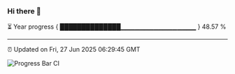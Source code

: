 ### Hi there 👋

⏳ Year progress { ██████████████▁▁▁▁▁▁▁▁▁▁▁▁▁▁▁▁ } 48.57 %

---

⏰ Updated on Fri, 27 Jun 2025 06:29:45 GMT

![Progress Bar CI](https://github.com/liununu/liununu/workflows/Progress%20Bar%20CI/badge.svg)
